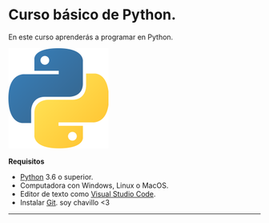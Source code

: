 # Curso básico de Python.

En este curso aprenderás a programar en Python.

![Logo de Python](https://github.com/EnriqueCocom/curso-basico-python1/blob/main/imagenes/logo-python.png)

**Requisitos**
- [Python](https://www.python.org/downloads/) 3.6 o superior.
- Computadora con Windows, Linux o MacOS.
- Editor de texto como  [Visual Studio Code](https://code.visualstudio.com/).
- Instalar [Git](https://git-scm.com/).
soy chavillo <3
- --------------------------------------------------------------------------
